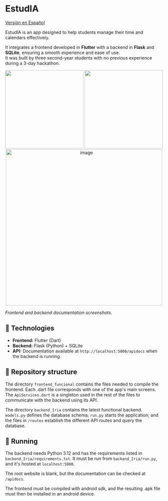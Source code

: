# **EstudIA**  

[Versión en Español](README.md)

EstudIA is an app designed to help students manage their time and calendars effectively.

It integrates a frontend developed in **Flutter** with a backend in **Flask** and **SQLite**, ensuring a smooth experience and ease of use.  
It was built by three second-year students with no previous experience during a 3-day hackathon.

<p align="center">
  <img src="https://github.com/user-attachments/assets/50004632-7687-48be-8051-1db4f910b9eb" width="250" />
  <img src="https://github.com/user-attachments/assets/92b41219-2351-40f2-8727-a0060f11f43e" width="250" />
  <img alt="image" src="https://github.com/user-attachments/assets/e13d644e-6cef-42f6-bcf7-b3d0228dfd72" width="500" valign="top" />
</p>

_Frontend and backend documentation screenshots._

## 🚀 Technologies  
- **Frontend:** Flutter (Dart)  
- **Backend:** Flask (Python) + SQLite  
- **API:** Documentation available at `http://localhost:5000/apidocs` when the backend is running.

## 📂 Repository structure
The directory `frontend_funcional` contains the files needed to compile the frontend. Each .dart file corresponds with one of the app's main screens. The `ApiServices.dart` is a singleton used in the rest of the files to communicate with the backend using its API. 

The directory `backend_Iria` contains the latest functional backend. `models.py` defines the database schema; `run.py` starts the application; and the files in `/routes` establish the different API routes and query the database.

## 🔧 Running
The backend needs Python 3.12 and has the requirements listed in `backend_Iria/requirements.txt`.
It must be run from `backend_Iria/run.py`, and it's hosted at `localhost:5000`.

The root website is blank, but the documentation can be checked at `/apidocs`.


The frontend must be compiled with android sdk, and the resulting .apk file must then be installed in an android device.
